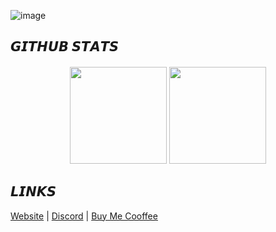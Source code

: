 ![image](https://github.com/NotGhex/NotGhex/assets/69035887/3ff278dd-0410-488c-9ee2-f6f41a83e641)


## 𝙂𝙄𝙏𝙃𝙐𝘽 𝙎𝙏𝘼𝙏𝙎

<h4 align="center">
  <img height="155" src="https://github-readme-stats.vercel.app/api?username=notghex&show_icons=true&theme=dracula&hide_border=true&locale=en">
  <img height="155" src="https://github-readme-stats.vercel.app/api/top-langs?username=notghex&show_icons=true&langs_count=6&theme=dracula&hide_border=true&locale=en&layout=compact">
</h4>

## 𝙇𝙄𝙉𝙆𝙎

[Website](https://ghex.is-a.dev) | [Discord](https://discordapp.com/users/749120018771345488) | [Buy Me Cooffee](https://ko-fi.com/catplvsplus)

<!-- :3 -->
